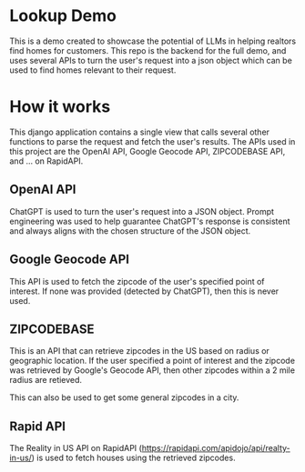 # Lookup Demo
This is a demo created to showcase the potential of LLMs in helping realtors find homes for customers.
This repo is the backend for the full demo, and uses several APIs to turn the user's request into
a json object which can be used to find homes relevant to their request.

# How it works
This django application contains a single view that calls several other functions to parse the request and fetch the user's results.
The APIs used in this project are the OpenAI API, Google Geocode API, ZIPCODEBASE API, and ... on RapidAPI.

## OpenAI API
ChatGPT is used to turn the user's request into a JSON object. Prompt engineering was used
to help guarantee ChatGPT's response is consistent and always aligns with the chosen structure of the JSON object.

## Google Geocode API
This API is used to fetch the zipcode of the user's specified point of interest.
If none was provided (detected by ChatGPT), then this is never used.

## ZIPCODEBASE
This is an API that can retrieve zipcodes in the US based on radius or geographic location.
If the user specified a point of interest and the zipcode was retrieved by Google's Geocode API,
then other zipcodes within a 2 mile radius are retieved.

This can also be used to get some general zipcodes in a city.

## Rapid API
The Reality in US API on RapidAPI (https://rapidapi.com/apidojo/api/realty-in-us/) is used to fetch houses using the retrieved zipcodes.
